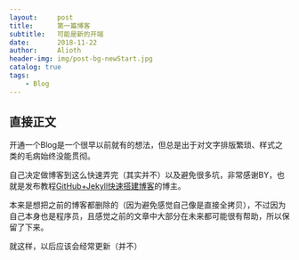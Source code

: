 ```yaml
---
layout:     post
title:      第一篇博客
subtitle:   可能是新的开端
date:       2018-11-22
author:     Alioth
header-img: img/post-bg-newStart.jpg
catalog: true
tags:
    - Blog
---
```



## 直接正文

开通一个Blog是一个很早以前就有的想法，但总是出于对文字排版繁琐、样式之类的毛病始终没能贯彻。

自己决定做博客到这么快速弄完（其实并不）以及避免很多坑，非常感谢BY，也就是发布教程[GitHub+Jekyll快速搭建博客](http://aliothhuang.top/2017/02/06/%E5%BF%AB%E9%80%9F%E6%90%AD%E5%BB%BA%E4%B8%AA%E4%BA%BA%E5%8D%9A%E5%AE%A2/)的博主。

本来是想把之前的博客都删除的（因为避免感觉自己像是直接全拷贝），不过因为自己本身也是程序员，且感觉之前的文章中大部分在未来都可能很有帮助，所以保留了下来。

就这样，以后应该会经常更新（并不）